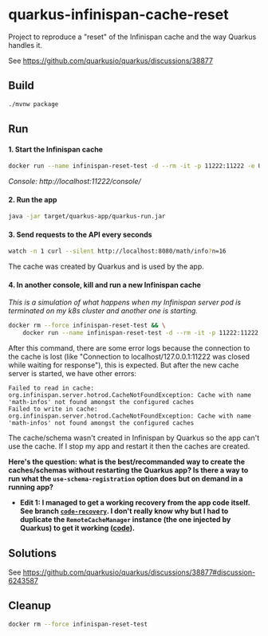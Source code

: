 # quarkus-infinispan-cache-reset

Project to reproduce a "reset" of the Infinispan cache and the way Quarkus handles it.

See https://github.com/quarkusio/quarkus/discussions/38877

## Build

```sh
./mvnw package
```

## Run

#### 1. Start the Infinispan cache

```sh
docker run --name infinispan-reset-test -d --rm -it -p 11222:11222 -e USER="user" -e PASS="hunter2" quay.io/infinispan/server:14.0
```

*Console: http://localhost:11222/console/*

#### 2. Run the app

```sh
java -jar target/quarkus-app/quarkus-run.jar
```

#### 3. Send requests to the API every seconds

```sh
watch -n 1 curl --silent http://localhost:8080/math/info?n=16
```

The cache was created by Quarkus and is used by the app.

#### 4. In another console, kill and run a new Infinispan cache

*This is a simulation of what happens when my Infinispan server pod is terminated on my k8s cluster and another one is starting.*

```sh
docker rm --force infinispan-reset-test && \
    docker run --name infinispan-reset-test -d --rm -it -p 11222:11222 -e USER="user" -e PASS="hunter2" quay.io/infinispan/server:14.0
```

After this command, there are some error logs because the connection to the cache is lost (like "Connection to localhost/127.0.0.1:11222 was closed while waiting for response"), this is expected.
But after the new cache server is started, we have other errors:

```
Failed to read in cache: org.infinispan.server.hotrod.CacheNotFoundException: Cache with name 'math-infos' not found amongst the configured caches
Failed to write in cache: org.infinispan.server.hotrod.CacheNotFoundException: Cache with name 'math-infos' not found amongst the configured caches
```

The cache/schema wasn't created in Infinispan by Quarkus so the app can't use the cache. If I stop my app and restart it then the caches are created.

**Here's the question: what is the best/recommanded way to create the caches/schemas without restarting the Quarkus app? Is there a way to run what the `use-schema-registration` option does but on demand in a running app?**

- **Edit 1: I managed to get a working recovery from the app code itself. See branch [`code-recovery`](https://github.com/jdussouillez/quarkus-infinispan-cache-reset/tree/code-recovery). I don't really know why but I had to duplicate the `RemoteCacheManager` instance (the one injected by Quarkus) to get it working ([code](https://github.com/jdussouillez/quarkus-infinispan-cache-reset/blob/code-recovery/src/main/java/com/github/jdussouillez/CacheRecoveryService.java#L45)).**

## Solutions

See https://github.com/quarkusio/quarkus/discussions/38877#discussion-6243587

## Cleanup

```sh
docker rm --force infinispan-reset-test
```
